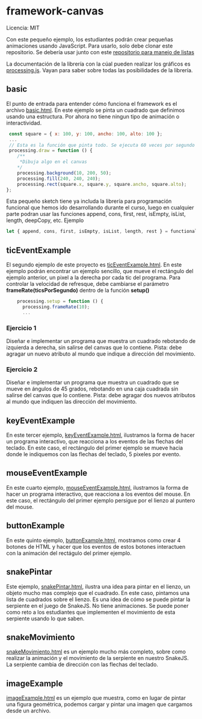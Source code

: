 # framework-canvas

Licencia: MIT

Con este pequeño ejemplo, los estudiantes podrán crear pequeñas animaciones usando JavaScript. Para usarlo, solo debe clonar este repositorio. Se debería usar junto con este [repositorio para manejo de listas](https://github.com/andcastillo/functional-light) 

La documentación de la librería con la cúal pueden realizar los gráficos es [processing.js](http://processingjs.org/reference/). Vayan para saber sobre todas las posibilidades de la librería.

## basic

El punto de entrada para entender cómo funciona el framework es el archivo [basic.html](basic.html). En este ejemplo se pinta un cuadrado que definimos usando una estructura. Por ahora no tiene ningun tipo de animación o interactividad.

``` js
 const square = { x: 100, y: 100, ancho: 100, alto: 100 };
 ...
 // Esta es la función que pinta todo. Se ejecuta 60 veces por segundo
 processing.draw = function () {
    /**
     *Dibuja algo en el canvas
    */
    processing.background(10, 200, 50);
    processing.fill(240, 240, 240);
    processing.rect(square.x, square.y, square.ancho, square.alto);
};

``` 

Esta pequeño sketch tiene ya includa la librería para programación funcional que hemos ido desarrollando durante el curso, luego en cualquier parte podran usar las funciones append, cons, first, rest, isEmpty, isList, length, deepCopy, etc. Ejemplo

``` js
let { append, cons, first, isEmpty, isList, length, rest } = functionalLight;
``` 

## ticEventExample

El segundo ejemplo de este proyecto es [ticEventExample.html](ticEventExample.html). En este ejemplo podrán encontrar un ejemplo sencillo, que mueve el rectángulo del ejemplo anterior, un pixel a la derecha por cada tic del programa. Para controlar la velocidad de refresque, debe cambiarse el parámetro **frameRate(ticsPorSegundo)** dentro de la función **setup()**

``` js
    processing.setup = function () {
      processing.frameRate(10);
      ...
``` 

### Ejercicio 1

Diseñar e implementar un programa que muestra un cuadrado rebotando de izquierda a derecha, sin salirse del canvas que lo contiene. Pista: debe agragar un nuevo atributo al mundo que indique a dirección del movimiento.


### Ejercicio 2

Diseñar e implementar un programa que muestra un cuadrado que se mueve en ángulos de 45 grados, rebotando en una caja cuadrada
sin salirse del canvas que lo contiene. Pista: debe agragar dos nuevos atributos al mundo que indiquen las dirección del movimiento.


## keyEventExample

En este tercer ejemplo, [keyEventExample.html](keyEventExample.html), ilustramos la forma de hacer un programa interactivo, que reacciona a los eventos de las flechas del teclado. En este caso, el rectángulo del primer ejemplo se mueve hacia donde le indiquemos con las flechas del teclado, 5 pixeles por evento.

## mouseEventExample

En este cuarto ejemplo, [mouseEventExample.html](mouseEventExample.html), ilustramos la forma de hacer un programa interactivo, que reacciona a los eventos del mouse. En este caso, el rectángulo del primer ejemplo persigue por el lienzo al puntero del mouse.


## buttonExample

En este quinto ejemplo, [buttonExample.html](buttonExample.html), mostramos como crear 4 botones de HTML y hacer que los eventos de estos botones interactuen con la animación del rectágulo del primer ejemplo.

## snakePintar

Este ejemplo, [snakePintar.html](snakePintar.html),  ilustra una idea para pintar en el lienzo, un objeto mucho mas complejo que el cuadrado. En este caso, pintamos una lista de cuadrados sobre el lienzo. Es una idea de cómo se puede pintar la serpiente en el juego de SnakeJS. No tiene animaciones. Se puede poner como reto a los estudiantes que implementen el movimiento de esta serpiente usando lo que saben.

## snakeMovimiento

[snakeMovimiento.html](snakeMovimiento.html) es un ejemplo mucho más completo, sobre como realizar la animación y el movimiento de la serpiente en nuestro SnakeJS. La serpiente cambia de dirección con las flechas del teclado.

## imageExample

[imageExample.html](imageExample.html) es un ejemplo que muestra, como en lugar de pintar una figura geométrica, podemos cargar y pintar una imagen que cargamos desde un archivo.
